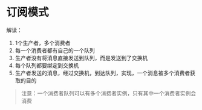 # 订阅模式

解读：

1. 1个生产者，多个消费者
2. 每一个消费者都有自己的一个队列
3. 生产者没有将消息直接发送到队列，而是发送到了交换机
4. 每个队列都要绑定到交换机
5. 生产者发送的消息，经过交换机，到达队列，实现，一个消息被多个消费者获取的目的

> 注意：一个消费者队列可以有多个消费者实例，只有其中一个消费者实例会消费